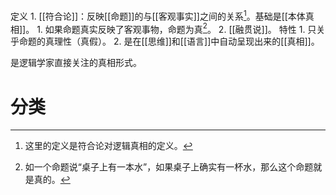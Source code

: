定义
	1. [[符合论]]：反映[[命题]]的与[[客观事实]]之间的关系[^2]。基础是[[本体真相]]。
		1. 如果命题真实反映了客观事物，命题为真[^1]。
	2. [[融贯说]]。
特性
	1. 只关乎命题的真理性（真假）。
	2. 是在[[思维]]和[[语言]]中自动呈现出来的[[真相]]。

是逻辑学家直接关注的真相形式。
# 分类

[^1]: 如一个命题说“桌子上有一本水”，如果桌子上确实有一杯水，那么这个命题就是真的。
[^2]: 这里的定义是符合论对逻辑真相的定义。
